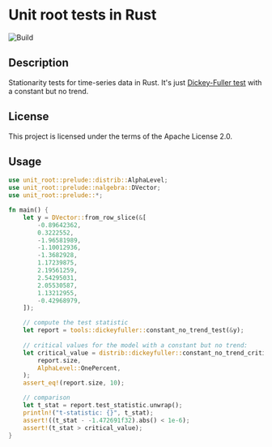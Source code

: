 # Unit root tests in Rust

![Build](https://github.com/ssoudan/unit-root/actions/workflows/rust.yml/badge.svg)

## Description

Stationarity tests for time-series data in Rust. 
It's just [Dickey-Fuller test](https://en.wikipedia.org/wiki/Dickey–Fuller_test) with a constant but no trend.  

## License 

This project is licensed under the terms of the Apache License 2.0.

## Usage

```rust
use unit_root::prelude::distrib::AlphaLevel;
use unit_root::prelude::nalgebra::DVector;
use unit_root::prelude::*;

fn main() {
    let y = DVector::from_row_slice(&[
        -0.89642362,
        0.3222552,
        -1.96581989,
        -1.10012936,
        -1.3682928,
        1.17239875,
        2.19561259,
        2.54295031,
        2.05530587,
        1.13212955,
        -0.42968979,
    ]);

    // compute the test statistic
    let report = tools::dickeyfuller::constant_no_trend_test(&y);
    
    // critical values for the model with a constant but no trend:
    let critical_value = distrib::dickeyfuller::constant_no_trend_critical_value(
        report.size,
        AlphaLevel::OnePercent,
    );
    assert_eq!(report.size, 10);

    // comparison
    let t_stat = report.test_statistic.unwrap();
    println!("t-statistic: {}", t_stat);
    assert!((t_stat - -1.472691f32).abs() < 1e-6);
    assert!(t_stat > critical_value);
}
```